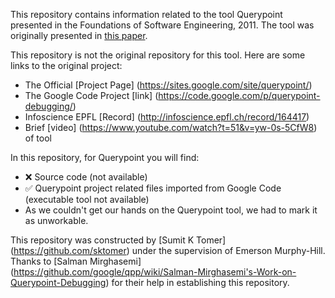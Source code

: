 This repository contains information related to the tool Querypoint presented in the Foundations of Software Engineering, 2011. The tool was originally presented in [this paper](http://dl.acm.org/citation.cfm?doid=2025113.2025184).

This repository is not the original repository for this tool. Here are some links to the original project:

- The Official [Project Page] (https://sites.google.com/site/querypoint/)
- The Google Code Project [link] (https://code.google.com/p/querypoint-debugging/)
- Infoscience EPFL [Record] (http://infoscience.epfl.ch/record/164417)
- Brief [video] (https://www.youtube.com/watch?t=51&v=yw-0s-5CfW8) of tool

In this repository, for Querypoint you will find:

- :x: Source code (not available)
- :white_check_mark: Querypoint project related files imported from Google Code (executable tool not available)
- As we couldn't get our hands on the Querypoint tool, we had to mark it as unworkable.

This repository was constructed by [Sumit K Tomer] (https://github.com/sktomer) under the supervision of Emerson Murphy-Hill. Thanks to [Salman Mirghasemi] (https://github.com/google/qpp/wiki/Salman-Mirghasemi's-Work-on-Querypoint-Debugging) for their help in establishing this repository. 
